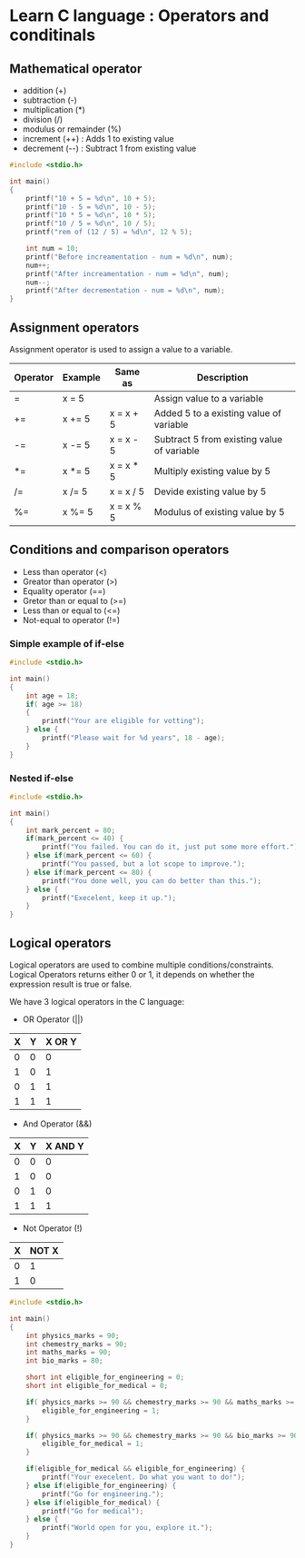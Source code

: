 # Learn C language : Operators and conditinals

## Mathematical operator
- addition (+)
- subtraction (-)
- multiplication (*)
- division (/)
- modulus or remainder (%)
- increment (++) : Adds 1 to existing value
- decrement (--) : Subtract 1 from existing value


``` operators_ex1.c 
#include <stdio.h>

int main()
{
    printf("10 + 5 = %d\n", 10 + 5);
    printf("10 - 5 = %d\n", 10 - 5);
    printf("10 * 5 = %d\n", 10 * 5);
    printf("10 / 5 = %d\n", 10 / 5);
    printf("rem of (12 / 5) = %d\n", 12 % 5);

    int num = 10;
    printf("Before increamentation - num = %d\n", num);
    num++;
    printf("After increamentation - num = %d\n", num);
    num--;
    printf("After decrementation - num = %d\n", num);
}
```

## Assignment operators
Assignment operator is used to assign a value to a variable.

| Operator | Example | Same as | Description |
|---------|---------|-------|---|
| = | x = 5 |  | Assign value to a variable |
| += | x += 5 | x = x + 5 | Added 5 to a existing value of variable |
| -= | x -= 5 | x = x - 5 | Subtract 5 from existing value of variable |
| *= | x *= 5 | x = x * 5 | Multiply existing value by 5 |
| /= | x /= 5 | x = x / 5 | Devide existing value by 5 |
| %= | x %= 5 | x = x % 5 | Modulus of existing value by 5 |



## Conditions and comparison operators

- Less than operator (<) 
- Greator than operator (>) 
- Equality operator (==)
- Gretor than or equal to (>=) 
- Less than or equal to (<=)
- Not-equal to operator (!=)

### Simple example of if-else
``` cond_ifelse.c
#include <stdio.h>

int main()
{
    int age = 18;
    if( age >= 18) 
    {
        printf("Your are eligible for votting");
    } else {
        printf("Please wait for %d years", 18 - age);
    }
}
```
### Nested if-else
``` cond_ifelseif.c
#include <stdio.h>

int main()
{
    int mark_percent = 80;
    if(mark_percent <= 40) {
        printf("You failed. You can do it, just put some more effort.");
    } else if(mark_percent <= 60) {
        printf("You passed, but a lot scope to improve.");
    } else if(mark_percent <= 80) {
        printf("You done well, you can do better than this.");
    } else {
        printf("Execelent, keep it up.");
    }
}
```

## Logical operators
Logical operators are used to combine multiple conditions/constraints. 
Logical Operators returns either 0 or 1, it depends on whether the expression result is true or false. 

We have 3 logical operators in the C language:
- OR Operator (||)

| X | Y | X OR Y |
|--|--|--|
| 0 | 0 | 0 |
| 1 | 0 | 1 |
| 0 | 1 | 1 |
| 1 | 1 | 1 |

- And Operator (&&)

| X | Y | X AND Y |
|--|--|--|
| 0 | 0 | 0 |
| 1 | 0 | 0 |
| 0 | 1 | 0 |
| 1 | 1 | 1 |
- Not Operator (!)

| X | NOT X |
|--|--|
| 0 | 1 |
| 1 | 0 |

``` c 
#include <stdio.h>

int main()
{
    int physics_marks = 90;
    int chemestry_marks = 90;
    int maths_marks = 90;
    int bio_marks = 80;

    short int eligible_for_engineering = 0;
    short int eligible_for_medical = 0;

    if( physics_marks >= 90 && chemestry_marks >= 90 && maths_marks >= 90) {
        eligible_for_engineering = 1;
    }

    if( physics_marks >= 90 && chemestry_marks >= 90 && bio_marks >= 90) {
        eligible_for_medical = 1;
    }

    if(eligible_for_medical && eligible_for_engineering) {
        printf("Your execelent. Do what you want to do!");
    } else if(eligible_for_engineering) {
        printf("Go for engineering.");
    } else if(eligible_for_medical) {
        printf("Go for medical");
    } else {
        printf("World open for you, explore it.");
    }
}
```
